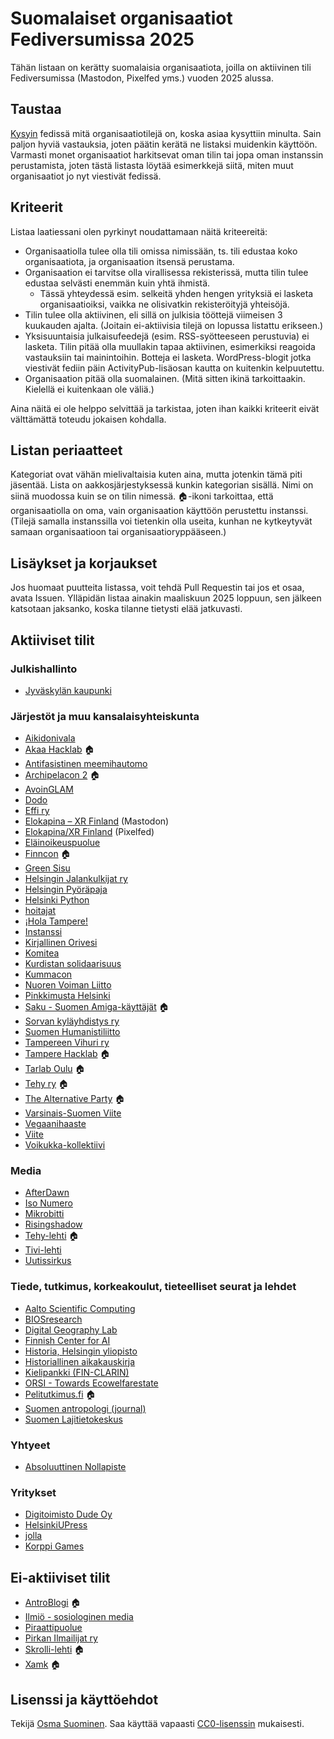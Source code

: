 # Suomalaiset organisaatiot Fediversumissa 2025

Tähän listaan on kerätty suomalaisia organisaatiota, joilla on aktiivinen tili Fediversumissa (Mastodon, Pixelfed yms.) vuoden 2025 alussa.

## Taustaa

[Kysyin](https://sigmoid.social/@osma/113910812476160969) fedissä mitä organisaatiotilejä on, koska asiaa kysyttiin minulta. Sain paljon hyviä vastauksia, joten päätin kerätä ne listaksi muidenkin käyttöön. Varmasti monet organisaatiot harkitsevat oman tilin tai jopa oman instanssin perustamista, joten tästä listasta löytää esimerkkejä siitä, miten muut organisaatiot jo nyt viestivät fedissä.

## Kriteerit

Listaa laatiessani olen pyrkinyt noudattamaan näitä kriteereitä:

* Organisaatiolla tulee olla tili omissa nimissään, ts. tili edustaa koko organisaatiota, ja organisaation itsensä perustama.
* Organisaation ei tarvitse olla virallisessa rekisterissä, mutta tilin tulee edustaa selvästi enemmän kuin yhtä ihmistä.
  * Tässä yhteydessä esim. selkeitä yhden hengen yrityksiä ei lasketa organisaatioiksi, vaikka ne olisivatkin rekisteröityjä yhteisöjä.
* Tilin tulee olla aktiivinen, eli sillä on julkisia tööttejä viimeisen 3 kuukauden ajalta. (Joitain ei-aktiivisia tilejä on lopussa listattu erikseen.)
* Yksisuuntaisia julkaisufeedejä (esim. RSS-syötteeseen perustuvia) ei lasketa. Tilin pitää olla muullakin tapaa aktiivinen, esimerkiksi reagoida vastauksiin tai mainintoihin. Botteja ei lasketa. WordPress-blogit jotka viestivät fediin päin ActivityPub-lisäosan kautta on kuitenkin kelpuutettu.
* Organisaation pitää olla suomalainen. (Mitä sitten ikinä tarkoittaakin. Kielellä ei kuitenkaan ole väliä.)

Aina näitä ei ole helppo selvittää ja tarkistaa, joten ihan kaikki kriteerit eivät välttämättä toteudu jokaisen kohdalla.

## Listan periaatteet

Kategoriat ovat vähän mielivaltaisia kuten aina, mutta jotenkin tämä piti jäsentää. Lista on aakkosjärjestyksessä kunkin kategorian sisällä. Nimi on siinä muodossa kuin se on tilin nimessä. 🏠-ikoni tarkoittaa, että organisaatiolla on oma, vain organisaation käyttöön perustettu instanssi. (Tilejä samalla instanssilla voi tietenkin olla useita, kunhan ne kytkeytyvät samaan organisaatioon tai organisaatioryppääseen.)

## Lisäykset ja korjaukset

Jos huomaat puutteita listassa, voit tehdä Pull Requestin tai jos et osaa, avata Issuen. Ylläpidän listaa ainakin maaliskuun 2025 loppuun, sen jälkeen katsotaan jaksanko, koska tilanne tietysti elää jatkuvasti.

## Aktiiviset tilit

### Julkishallinto

* [Jyväskylän kaupunki](https://mastodon.social/@jyvaskylankaupunki)

### Järjestöt ja muu kansalaisyhteiskunta

* [Aikidonivala](https://mastodon.social/@Aikidonivala)
* [Akaa Hacklab](https://some.hacklab.fi/@akaa) 🏠
* [Antifasistinen meemihautomo](https://eliitin-some.fi/@meemihautomo)
* [Archipelacon 2](https://finndom.space/@archipelacon) 🏠
* [AvoinGLAM](https://mastodon.social/@avoinglam)
* [Dodo](https://pixl.fi/dodo)
* [Effi ry](https://eupolicy.social/@effi)
* [Elokapina – XR Finland](https://social.rebellion.global/@elokapina) (Mastodon)
* [Elokapina/XR Finland](https://pixelfed.social/Elokapina) (Pixelfed)
* [Eläinoikeuspuolue](https://mastodon.social/@eop)
* [Finncon](https://finndom.space/@finncon) 🏠
* [Green Sisu](https://mstdn.social/@greensisu)
* [Helsingin Jalankulkijat ry](https://mementomori.social/@HelsinginJalankulkijat)
* [Helsingin Pyöräpaja](https://kolektiva.social/@pyorapajahelsinki)
* [Helsinki Python](https://fosstodon.org/@HelPy)
* [hoitajat](https://mementomori.social/@hoitajat)
* [¡Hola Tampere!](https://mementomori.social/@holatampere)
* [Instanssi](https://mementomori.social/@instanssi)
* [Kirjallinen Orivesi](https://mementomori.social/@KirjallinenOrivesi)
* [Komitea](https://mstdn.social/@komitea)
* [Kurdistan solidaarisuus](https://kolektiva.social/@kurdistansvhelsinki)
* [Kummacon](https://mastodon.social/@kummacon)
* [Nuoren Voiman Liitto](https://mastodon.social/@nuorenvoimanliitto)
* [Pinkkimusta Helsinki](https://todon.eu/@pinkkimustahki)
* [Saku - Suomen Amiga-käyttäjät](https://some.sakulehti.fi/@saku) 🏠
* [Sorvan kyläyhdistys ry](https://eliitin-some.fi/@sorvanky)
* [Suomen Humanistiliitto](https://mstdn.social/@humanistiliitto)
* [Tampereen Vihuri ry](https://mementomori.social/@tampereenvihuri)
* [Tampere Hacklab](https://some.hacklab.fi/@tampere) 🏠
* [Tarlab Oulu](https://some.hacklab.fi/@tarlab) 🏠
* [Tehy ry](https://some.tehy.fi/@tehy_ry) 🏠
* [The Alternative Party](https://altparty.social/@AltParty) 🏠
* [Varsinais-Suomen Viite](https://mstdn.social/@varsviite)
* [Vegaanihaaste](https://mastodon.social/@vegaanihaaste)
* [Viite](https://mstdn.social/@viite)
* [Voikukka-kollektiivi](https://kolektiva.social/@voikukka)

### Media

* [AfterDawn](https://mementomori.social/@afterdawn)
* [Iso Numero](https://pixelfed.social/isonumero)
* [Mikrobitti](https://mastodon.social/@mikrobitti)
* [Risingshadow](https://mstdn.social/@RisingshadowFi)
* [Tehy-lehti](https://some.tehy.fi/@tehylehti) 🏠
* [Tivi-lehti](https://mastodon.social/@tivilehti)
* [Uutissirkus](https://mastodon.social/@uutissirkus)

### Tiede, tutkimus, korkeakoulut, tieteelliset seurat ja lehdet

* [Aalto Scientific Computing](https://fosstodon.org/@SciCompAalto)
* [BIOSresearch](https://mstdn.social/@BIOSresearch)
* [Digital Geography Lab](https://mastodon.online/@digigeolab)
* [Finnish Center for AI](https://mastodon.online/@FCAI)
* [Historia, Helsingin yliopisto](https://h-net.social/@Historia)
* [Historiallinen aikakauskirja](https://toot.community/@HAik)
* [Kielipankki (FIN-CLARIN)](https://toot.community/@kielipankki)
* [ORSI - Towards Ecowelfarestate](https://fediscience.org/@ORSI)
* [Pelitutkimus.fi](https://www.pelitutkimus.fi/@blogi) 🏠
* [Suomen antropologi (journal)](https://fediscience.org/@suomenantropologi)
* [Suomen Lajitietokeskus](https://ecoevo.social/@lajitieto)

### Yhtyeet

* [Absoluuttinen Nollapiste](https://mementomori.social/@absoluuttinennollapiste)

### Yritykset

* [Digitoimisto Dude Oy](https://mementomori.social/@dude)
* [HelsinkiUPress](https://h-net.social/@HelsinkiUPress)
* [jolla](https://techhub.social/@jolla)
* [Korppi Games](https://mastodon.gamedev.place/@korppi)

## Ei-aktiiviset tilit

* [AntroBlogi](https://antroblogi.fi/@antroblogi.fi) 🏠
* [Ilmiö - sosiologinen media](https://mastodon.social/@ilmio)
* [Piraattipuolue](https://mementomori.social/@Piraattipuolue)
* [Pirkan Ilmailijat ry](https://mementomori.social/@pirkanilmailijat)
* [Skrolli-lehti](https://some.skrolli.fi/@skrollilehti) 🏠
* [Xamk](https://fedi.xamk.fi/@xamk) 🏠

## Lisenssi ja käyttöehdot

Tekijä [Osma Suominen](https://sigmoid.social/@osma). Saa käyttää vapaasti [CC0-lisenssin](LICENSE) mukaisesti.

